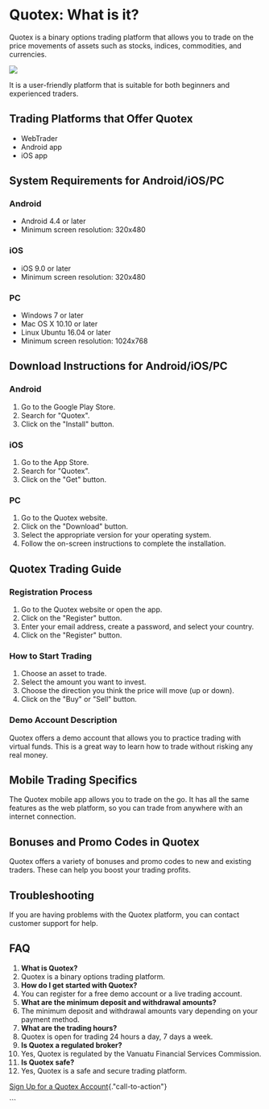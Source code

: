 # Quotex: What is it?

Quotex is a binary options trading platform that allows you to trade on
the price movements of assets such as stocks, indices, commodities, and
currencies.

[![](https://static.quotex.io/files/4_en/300_250.jpg)](https://traff.sbs/brokerqxlid)

It is a user-friendly platform that is suitable for both beginners and
experienced traders.

## Trading Platforms that Offer Quotex

-   WebTrader
-   Android app
-   iOS app

## System Requirements for Android/iOS/PC

### Android

-   Android 4.4 or later
-   Minimum screen resolution: 320x480

### iOS

-   iOS 9.0 or later
-   Minimum screen resolution: 320x480

### PC

-   Windows 7 or later
-   Mac OS X 10.10 or later
-   Linux Ubuntu 16.04 or later
-   Minimum screen resolution: 1024x768

## Download Instructions for Android/iOS/PC

### Android

1.  Go to the Google Play Store.
2.  Search for "Quotex".
3.  Click on the "Install" button.

### iOS

1.  Go to the App Store.
2.  Search for "Quotex".
3.  Click on the "Get" button.

### PC

1.  Go to the Quotex website.
2.  Click on the "Download" button.
3.  Select the appropriate version for your operating system.
4.  Follow the on-screen instructions to complete the installation.

## Quotex Trading Guide

### Registration Process

1.  Go to the Quotex website or open the app.
2.  Click on the "Register" button.
3.  Enter your email address, create a password, and select your
    country.
4.  Click on the "Register" button.

### How to Start Trading

1.  Choose an asset to trade.
2.  Select the amount you want to invest.
3.  Choose the direction you think the price will move (up or down).
4.  Click on the "Buy" or "Sell" button.

### Demo Account Description

Quotex offers a demo account that allows you to practice trading with
virtual funds. This is a great way to learn how to trade without risking
any real money.

## Mobile Trading Specifics

The Quotex mobile app allows you to trade on the go. It has all the same
features as the web platform, so you can trade from anywhere with an
internet connection.

## Bonuses and Promo Codes in Quotex

Quotex offers a variety of bonuses and promo codes to new and existing
traders. These can help you boost your trading profits.

## Troubleshooting

If you are having problems with the Quotex platform, you can contact
customer support for help.

## FAQ

1.  **What is Quotex?**
2.  Quotex is a binary options trading platform.
3.  **How do I get started with Quotex?**
4.  You can register for a free demo account or a live trading account.
5.  **What are the minimum deposit and withdrawal amounts?**
6.  The minimum deposit and withdrawal amounts vary depending on your
    payment method.
7.  **What are the trading hours?**
8.  Quotex is open for trading 24 hours a day, 7 days a week.
9.  **Is Quotex a regulated broker?**
10. Yes, Quotex is regulated by the Vanuatu Financial Services
    Commission.
11. **Is Quotex safe?**
12. Yes, Quotex is a safe and secure trading platform.

[Sign Up for a Quotex
Account](\%22https://traff.sbs/brokerqxsignup\%22){."call-to-action"}

\`\`\`

